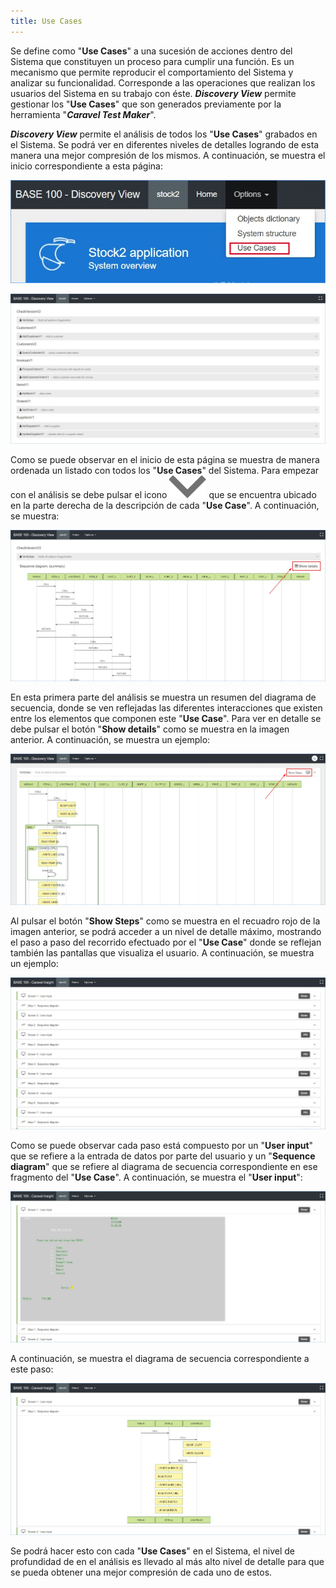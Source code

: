 ```yaml
---
title: Use Cases
---
```


Se define como "**Use Cases**" a una sucesión de acciones dentro del Sistema que constituyen un proceso para cumplir una función. Es un mecanismo que permite reproducir el comportamiento del Sistema y analizar su funcionalidad. Corresponde a las operaciones que realizan los usuarios del Sistema en su trabajo con éste. _**Discovery View**_ permite gestionar los "**Use Cases**" que son generados previamente por la herramienta "_**Caravel Test Maker**_".

**_Discovery View_** permite el análisis de todos los "**Use Cases**" grabados en el Sistema. Se podrá ver en diferentes niveles de detalles logrando de esta manera una mejor compresión de los mismos. A continuación, se muestra el inicio correspondiente a esta página:

![](img/116.jpg)

![](img/117.jpg)

Como se puede observar en el inicio de esta página se muestra de manera ordenada un listado con todos los "**Use Cases**" del Sistema. Para empezar con el análisis se debe pulsar el icono ![](img/ico/022.png) que se encuentra ubicado en la parte derecha de la descripción de cada "**Use Case**". A continuación, se muestra:

![](img/118.jpg)

En esta primera parte del análisis se muestra un resumen del diagrama de secuencia, donde se ven reflejadas las diferentes interacciones que existen entre los elementos que componen este "**Use Case**". Para ver en detalle se debe pulsar el botón "**Show details**" como se muestra en la imagen anterior. A continuación, se muestra un ejemplo:

![](img/119.jpg)

Al pulsar el botón "**Show Steps**" como se muestra en el recuadro rojo de la imagen anterior, se podrá acceder a un nivel de detalle máximo, mostrando el paso a paso del recorrido efectuado por el "**Use Case**" donde se reflejan también las pantallas que visualiza el usuario. A continuación, se muestra un ejemplo:

![](img/120.jpg)

Como se puede observar cada paso está compuesto por un "**User input**" que se refiere a la entrada de datos por parte del usuario y un "**Sequence diagram**" que se refiere al diagrama de secuencia correspondiente en ese fragmento del "**Use Case**". A continuación, se muestra el "**User input**":

![](img/121.jpg)

A continuación, se muestra el diagrama de secuencia correspondiente a este paso:

![](img/122.jpg)

Se podrá hacer esto con cada "**Use Cases**" en el Sistema, el nivel de profundidad de en el análisis es llevado al más alto nivel de detalle para que se pueda obtener una mejor compresión de cada uno de estos.
